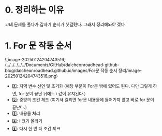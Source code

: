 # 0. 정리하는 이유

코테 문제를 풀다가 갑자기 순서가 헷갈렸다. 그래서 정리해놔야 겠다

# 1. For 문 작동 순서

![image-20250124204743516](../../../../../Documents/GitHub/dalcheonroadhead-github-blog/dalcheonroadhead.github.io/images/For문 작동 순서 정리/image-20250124204743516.png)

- 1️⃣: 지역 변수 선언 및 초기화 (해당 부분이 For문 밖에 있어도 된다. 다만 그렇게 하면, for 문이 끝난 뒤에도 i 값이 유지된다.)
- 2️⃣: 중앙의 조건 체크 (여기서 걸리면 for문 내용물에 들어가지 않고 바로 for 문이 끝난다.)
- 3️⃣: 내용물 처리
- 4️⃣: i 크기 올리기 
- 5️⃣: 다시 한 번 더 조건 체크